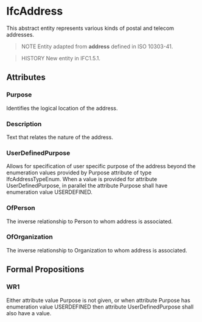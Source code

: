# IfcAddress

This abstract entity represents various kinds of postal and telecom addresses.<!-- end of definition -->

> NOTE Entity adapted from **address** defined in ISO 10303-41.

> HISTORY New entity in IFC1.5.1.

## Attributes

### Purpose
Identifies the logical location of the address.

### Description
Text that relates the nature of the address.

### UserDefinedPurpose
Allows for specification of user specific purpose of the address beyond the
enumeration values provided by Purpose attribute of type IfcAddressTypeEnum.
When a value is provided for attribute UserDefinedPurpose, in parallel the
attribute Purpose shall have enumeration value USERDEFINED.

### OfPerson
The inverse relationship to Person to whom address is associated.

### OfOrganization
The inverse relationship to Organization to whom address is associated.

## Formal Propositions

### WR1
Either attribute value Purpose is not given, or
when attribute Purpose has enumeration value USERDEFINED
then attribute UserDefinedPurpose shall also have a value.
